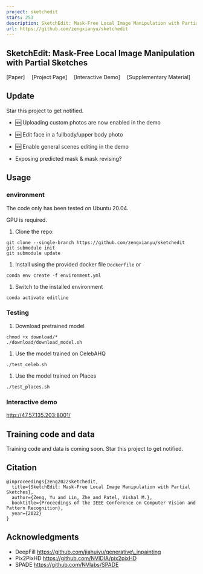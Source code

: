 ```yaml
---
project: sketchedit
stars: 253
description: SketchEdit: Mask-Free Local Image Manipulation with Partial Sketches, CVPR2022
url: https://github.com/zengxianyu/sketchedit
---
```


SketchEdit: Mask-Free Local Image Manipulation with Partial Sketches
--------------------------------------------------------------------

\[Paper\]  \[Project Page\]  \[Interactive Demo\]  \[Supplementary Material\]

Update
------

Star this project to get notified.

-   🆕 Uploading custom photos are now enabled in the demo
-   🆕 Edit face in a fullbody/upper body photo

-   🆕 Enable general scenes editing in the demo
-   Exposing predicted mask & mask revising?

Usage
-----

### environment

The code only has been tested on Ubuntu 20.04.

GPU is required.

1.  Clone the repo:

```
git clone --single-branch https://github.com/zengxianyu/sketchedit
git submodule init
git submodule update
```

1.  Install using the provided docker file `Dockerfile` or

```
conda env create -f environment.yml
```

1.  Switch to the installed environment

```
conda activate editline
```

### Testing

1.  Download pretrained model

```
chmod +x download/*
./download/download_model.sh
```

1.  Use the model trained on CelebAHQ

```
./test_celeb.sh
```

1.  Use the model trained on Places

```
./test_places.sh
```

### Interactive demo

http://47.57.135.203:8001/

Training code and data
----------------------

Training code and data is coming soon. Star this project to get notified.

Citation
--------

```
@inproceedings{zeng2022sketchedit,
  title={SketchEdit: Mask-Free Local Image Manipulation with Partial Sketches},
  author={Zeng, Yu and Lin, Zhe and Patel, Vishal M.},
  booktitle={Proceedings of the IEEE Conference on Computer Vision and Pattern Recognition},
  year={2022}
}
```

Acknowledgments
---------------

-   DeepFill https://github.com/jiahuiyu/generative\_inpainting
-   Pix2PixHD https://github.com/NVIDIA/pix2pixHD
-   SPADE https://github.com/NVlabs/SPADE
